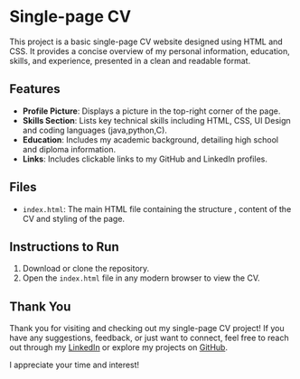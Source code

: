 # Single-page CV

This project is a basic single-page CV website designed using HTML and CSS. It provides a concise overview of my personal information, education, skills, and experience, presented in a clean and readable format.

## Features

- **Profile Picture**: Displays a picture in the top-right corner of the page.
- **Skills Section**: Lists key technical skills including HTML, CSS, UI Design and coding languages (java,python,C).
- **Education**: Includes my academic background, detailing high school and diploma information.
- **Links**: Includes clickable links to my GitHub and LinkedIn profiles.

## Files

- `index.html`: The main HTML file containing the structure , content of the CV and styling of the page.

## Instructions to Run

1. Download or clone the repository.
2. Open the `index.html` file in any modern browser to view the CV.

## Thank You

Thank you for visiting and checking out my single-page CV project! If you have any suggestions, feedback, or just want to connect, feel free to reach out through my [LinkedIn](www.linkedin.com/in/saniyabanu) or explore my projects on [GitHub](https://github.com/SaniyaRazviya).

I appreciate your time and interest!
